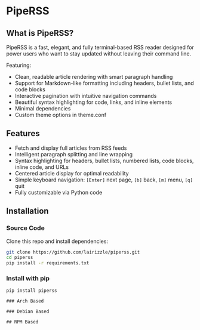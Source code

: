 # PipeRSS

## What is PipeRSS?

PipeRSS is a fast, elegant, and fully terminal-based RSS reader designed for power users who want to stay updated without leaving their command line. 

Featuring:

- Clean, readable article rendering with smart paragraph handling
- Support for Markdown-like formatting including headers, bullet lists, and code blocks
- Interactive pagination with intuitive navigation commands
- Beautiful syntax highlighting for code, links, and inline elements
- Minimal dependencies
- Custom theme options in theme.conf

## Features

- Fetch and display full articles from RSS feeds
- Intelligent paragraph splitting and line wrapping
- Syntax highlighting for headers, bullet lists, numbered lists, code blocks, inline code, and URLs
- Centered article display for optimal readability
- Simple keyboard navigation: `[Enter]` next page, `[b]` back, `[m]` menu, `[q]` quit
- Fully customizable via Python code

## Installation

### Source Code 
Clone this repo and install dependencies:

```bash
git clone https://github.com/lairizzle/piperss.git
cd piperss
pip install -r requirements.txt
```
### Install with pip
```
pip install piperss

### Arch Based

### Debian Based

## RPM Based
